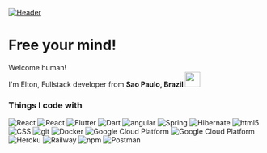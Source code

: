 [![Header](https://cdn.pixabay.com/photo/2021/01/31/07/30/brain-5966095_1280.jpg "Header")](https://eltonsolid.com/)
<h1>Free your mind!</h1>
<p>Welcome human! </br> I'm Elton, Fullstack developer from <b>Sao Paulo, Brazil  </b><img src="https://cdn-icons-png.flaticon.com/512/9906/9906449.png" width="30"/>
<h3>Things I code with</h3>

<p>
  <img alt="React" src="https://img.shields.io/badge/-Java-DD0031?style=flat-square&logo=coffeescript&logoColor=white" />
  <img alt="React" src="https://img.shields.io/badge/-Kotlin-351c75?style=flat-square&logo=kotlin&logoColor=white" />
  <img alt="Flutter" src="https://img.shields.io/badge/-Flutter-1a73e8?style=flat-square&logo=flutter&logoColor=white" />
  <img alt="Dart" src="https://img.shields.io/badge/-Dart-1a73e8?style=flat-square&logo=dart&logoColor=white" />
  <img alt="angular" src="https://img.shields.io/badge/-Angular-DD0031?style=flat-square&logo=angular&logoColor=white" />
  <img alt="Spring" src="https://img.shields.io/badge/-Spring-13aa52?style=flat-square&logo=spring&logoColor=white" />
  <img alt="Hibernate" src="https://img.shields.io/badge/-Hibernate-5b5b5b?style=flat-square&logo=hibernate&logoColor=white" />
  <img alt="html5" src="https://img.shields.io/badge/-HTML5-E34F26?style=flat-square&logo=html5&logoColor=white" />
  <img alt="CSS" src="https://img.shields.io/badge/-CSS-F7B93E?style=flat-square&logo=css3&logoColor=white" />
  
  <img alt="git" src="https://img.shields.io/badge/-Git-F05032?style=flat-square&logo=git&logoColor=white" />  
  <img alt="Docker" src="https://img.shields.io/badge/-Docker-46a2f1?style=flat-square&logo=docker&logoColor=white" />  
  <img alt="Google Cloud Platform" src="https://img.shields.io/badge/-Google_Cloud_Platform-1a73e8?style=flat-square&logo=google-cloud&logoColor=white" />  
  <img alt="Google Cloud Platform" src="https://img.shields.io/badge/-AWS-1a73e8?style=flat-square&logo=amazonaws&logoColor=white" />  
  <img alt="Heroku" src="https://img.shields.io/badge/-Heroku-430098?style=flat-square&logo=heroku&logoColor=white" /> 
  <img alt="Railway" src="https://img.shields.io/badge/-Railway-444444?style=flat-square&logo=railway&logoColor=white" /> 
  <img alt="npm" src="https://img.shields.io/badge/-NPM-CB3837?style=flat-square&logo=npm&logoColor=white" />
  <img alt="Postman" src="https://img.shields.io/badge/-Postman-EC4A3F?style=flat-square&logo=Postman&logoColor=white" /> 
  
</p>



<!--
**eltonsolid/eltonsolid** is a ✨ _special_ ✨ repository because its `README.md` (this file) appears on your GitHub profile.

Here are some ideas to get you started:

- 🔭 I’m currently working on ...
- 🌱 I’m currently learning ...
- 👯 I’m looking to collaborate on ...
- 🤔 I’m looking for help with ...
- 💬 Ask me about ...
- 📫 How to reach me: ...
- 😄 Pronouns: ...
- ⚡ Fun fact: ...
-->
